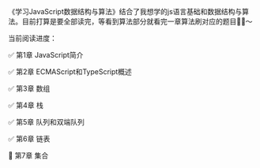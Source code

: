 《学习JavaScript数据结构与算法》结合了我想学的js语言基础和数据结构与算法。目前打算是要全部读完，等看到算法部分就看完一章算法刷对应的题目🤞🏻～

当前阅读进度：

✅ 第1章 JavaScript简介

✅ 第2章 ECMAScript和TypeScript概述

✅ 第3章 数组

✅ 第4章 栈

✅ 第5章 队列和双端队列

✅ 第6章 链表

🎯 第7章 集合


